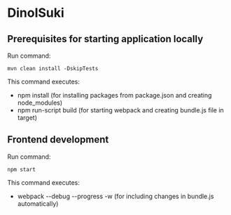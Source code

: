 # DinoISuki

## Prerequisites for starting application locally

Run command:
 ```
mvn clean install -DskipTests
```

This command executes:
 * npm install (for installing packages from package.json and creating node_modules)
 * npm run-script build (for starting webpack and creating bundle.js file in target)
 
## Frontend development
Run command:
```
npm start
```

This command executes:
* webpack --debug --progress -w (for including changes in bundle.js automatically)

